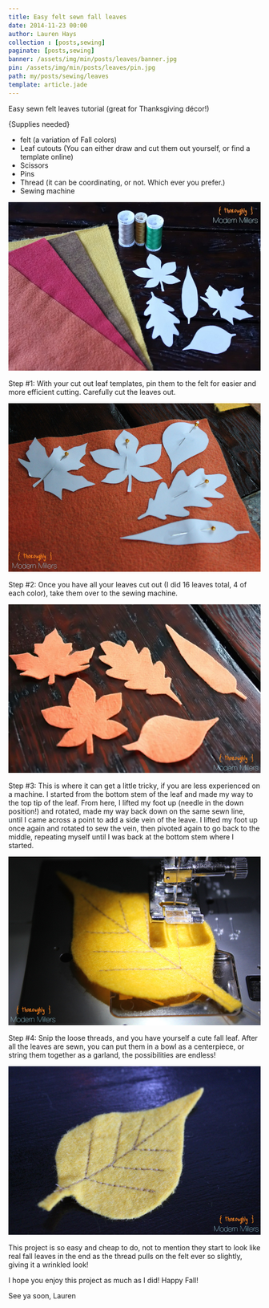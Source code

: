 ```yaml
---
title: Easy felt sewn fall leaves
date: 2014-11-23 00:00
author: Lauren Hays
collection : [posts,sewing]
paginate: [posts,sewing]
banner: /assets/img/min/posts/leaves/banner.jpg
pin: /assets/img/min/posts/leaves/pin.jpg
path: my/posts/sewing/leaves
template: article.jade
---
```



Easy sewn felt leaves tutorial (great for Thanksgiving décor!)

{Supplies needed}
- felt (a variation of Fall colors)
- Leaf cutouts (You can either draw and cut them out yourself, or find a template online)
- Scissors
- Pins
- Thread (it can be coordinating, or not. Which ever you prefer.)
- Sewing machine

<img class="img-responsive pad20" src="/assets/img/min/posts/leaves/supplies.jpg"/>


<span class="light-weight">Step #1:</span> With your cut out leaf templates, pin them to the felt for easier and more efficient cutting. Carefully cut the leaves out.

<img class="img-responsive pad20" src="/assets/img/min/posts/leaves/pinned.jpg"/>

<span class="light-weight">Step #2:</span> Once you have all your leaves cut out (I did 16 leaves total, 4 of each color), take them over to the sewing machine.

<img class="img-responsive pad20" src="/assets/img/min/posts/leaves/cutout.jpg"/>

<span class="light-weight">Step #3:</span> This is where it can get a little tricky, if you are less experienced on a machine. I started from the bottom stem of the leaf and made my way to the top tip of the leaf. From here, I lifted my foot up (needle in the down position!) and rotated, made my way back down on the same sewn line, until I came across a point to add a side vein of the leave. I lifted my foot up once again and rotated to sew the vein, then pivoted again to go back to the middle, repeating myself until I was back at the bottom stem where I started. 

<img class="img-responsive pad20" src="/assets/img/min/posts/leaves/stitch.jpg"/>

<span class="light-weight">Step #4:</span> Snip the loose threads, and you have yourself a cute fall leaf. After all the leaves are sewn, you can put them in a bowl as a centerpiece, or string them together as a garland, the possibilities are endless!

<img class="img-responsive pad20" src="/assets/img/min/posts/leaves/leaf.jpg"/>

This project is so easy and cheap to do, not to mention they start to look like real fall leaves in the end as the thread pulls on the felt ever so slightly, giving it a wrinkled look!

I hope you enjoy this project as much as I did! Happy Fall!

See ya soon,
Lauren
